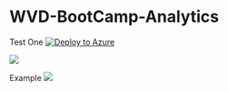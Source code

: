 # WVD-BootCamp-Analytics

Test One
[![Deploy to Azure](https://aka.ms/deploytoazurebutton)](https://portal.azure.com/#create/Microsoft.Template/uri/https%3A%2F%2Fgithub.com%2Fml58158%2FWVD-BootCamp-Analytics%2Fblob%2Fmaster%2FDeploy.json)

<a href="https://portal.azure.com/#create/Microsoft.Template/uri/https%3A%2F%2Fgithub.com%2Fml58158%2FWVD-BootCamp-Analytics%2Fblob%2Fmaster%2FDeploy.json" target="_blank">
  <img src="https://aka.ms/deploytoazurebutton"/>
</a>

Example
<a href="https://portal.azure.com/#create/Microsoft.Template/uri/https%3A%2F%2Fraw.githubusercontent.com%2FPeterR-msft%2FM365WVDWS%2Fmaster%2FAAD-Hybrid-Lab%2Fdeploy.json" target="_blank"><img src="http://azuredeploy.net/deploybutton.png"/></a>
